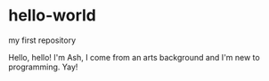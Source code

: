 # hello-world
my first repository

Hello, hello! I'm Ash, I come from an arts background and I'm new to programming. Yay!
